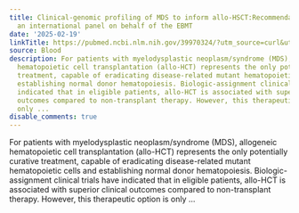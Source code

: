 ```yaml
---
title: Clinical-genomic profiling of MDS to inform allo-HSCT:Recommendations from
  an international panel on behalf of the EBMT
date: '2025-02-19'
linkTitle: https://pubmed.ncbi.nlm.nih.gov/39970324/?utm_source=curl&utm_medium=rss&utm_campaign=journals&utm_content=7603509&fc=None&ff=20250220170938&v=2.18.0.post9+e462414
source: Blood
description: For patients with myelodysplastic neoplasm/syndrome (MDS), allogeneic
  hematopoietic cell transplantation (allo-HCT) represents the only potentially curative
  treatment, capable of eradicating disease-related mutant hematopoietic cells and
  establishing normal donor hematopoiesis. Biologic-assignment clinical trials have
  indicated that in eligible patients, allo-HCT is associated with superior clinical
  outcomes compared to non-transplant therapy. However, this therapeutic option is
  only ...
disable_comments: true
---
```

For patients with myelodysplastic neoplasm/syndrome (MDS), allogeneic hematopoietic cell transplantation (allo-HCT) represents the only potentially curative treatment, capable of eradicating disease-related mutant hematopoietic cells and establishing normal donor hematopoiesis. Biologic-assignment clinical trials have indicated that in eligible patients, allo-HCT is associated with superior clinical outcomes compared to non-transplant therapy. However, this therapeutic option is only ...